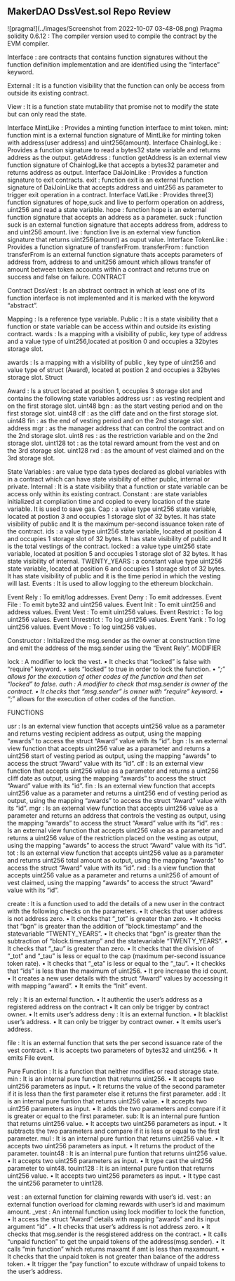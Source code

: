 ##                             MakerDAO DssVest.sol Repo Review

![pragma!](../images/Screenshot from 2022-10-07 03-48-08.png)
Pragma solidity 0.6.12 : The compiler version used to compile the contract by the EVM compiler.

Interface : are contracts that contains function signatures without the function definition implementation and are identified using the “interface” keyword.

External : It is a function visibility that the function can only be access from outside its existing contract.

View : It is a function state mutability that promise not to modify the state but can only read the state.

Interface MintLike : Provides a minting function interface to mint token.
mint: function mint is a external function signature of MintLike for minting token with address(user address) and uint256(amount). 
Interface ChainlogLike : Provides a function signature to read a bytes32 state variable and returns address as the output.
getAddress : function getAddress is an external view function signature of ChainlogLike that accepts a bytes32 parameter and returns address as output. 
Interface DaiJoinLike : Provides a function signature to exit contracts.
exit : function exit is an external function signature of DaiJoinLike that accepts address and uint256 as parameter to trigger exit operation in a contract.
Interface VatLike : Provides three(3) function signatures of hope,suck and live to perform operation on address, uint256 and read a state variable.
hope : function hope is an external function signature that accepts an address as a parameter.
suck : function suck is an external function signature that accepts address from, address to and uint256 amount.
live : function live is an external view function signature that returns uint256(amount) as ouput value.
Interface TokenLike : Provides a function signature of transferFrom.
transferFrom : function transferFrom is an external function signature thats accepts parameters of address from, address to and unit256 amount which allows transfer of amount between token accounts within a contract and returns true on success and false on failure.
CONTRACT

Contract DssVest : Is an abstract contract in which at least one of its function interface is not implemented and it is marked with the keyword “abstract”.

Mapping : Is a reference type variable.
Public : It is a state visibility that a function or state variable can be access within and outside its existing contract.
wards : Is a mapping with a visibility of public, key type of address and a value type of uint256,located at position 0 and occupies a 32bytes storage slot.

awards : Is a mapping with a visibility of public , key type of uint256 and value type of struct (Award), located at postion 2 and occupies a 32bytes storage slot.
Struct

Award : Is a struct located at position 1, occupies 3 storage slot and contains the following state variables
address usr : as vesting recipient and on the first storage slot.
uint48 bgn : as the start vesting period and on the first storage slot.
uint48 clf : as the cliff date and on the first storage slot.
uint48 fin : as the end of vesting period and on the 2nd storage slot.
address mgr : as the manager address that can control the contract and on the 2nd storage slot.
uint8 res : as the restriction variable and on the 2nd storage slot.
uint128 tot : as the total reward amount from the vest and on the 3rd storage slot.
uint128 rxd : as the amount of vest claimed and on the 3rd storage slot.

State Variables : are value type data types declared as global variables with in a contract which can have state visibility of either public, internal or private.
Internal : It is a state visibility that a function or state variable can be access only within its existing contract.
Constant : are state variables initialized at compliation time and copied to every location of the state variable. It is used to save gas.
Cap : a value type uint256 state variable, located at postion 3 and occupies 1 storage slot of 32 bytes. It has state visibility of public and It is the maximum per-second issuance token rate of the contract.
ids : a value type uint256 state variable, located at position 4 and occupies 1 storage slot of 32 bytes. It has state visibility of public and It is the total vestings of the contract.
locked :  a value type uint256 state variable, located at position 5 and occupies 1 storage slot of 32 bytes. It has state visibility of internal.
TWENTY_YEARS :  a constant value type uint256 state variable, located at position 6 and occupies 1 storage slot of 32 bytes. It has state visibility of public and it is the time period in which the vesting will last.
Events : It is used to allow logging to the ethereum blockchain.

Event Rely : To emit/log addresses.
Event Deny : To emit addresses.
Event File : To emit byte32 and uint256 values.
Event Init : To emit uint256 and address values.
Event Vest : To emit uint256 values.
Event Restrict : To log uint256 values.
Event Unrestrict : To log uint256 values.
Event Yank : To log uint256 values.
Event Move : To log uint256 values.

Constructor : Initialized the msg.sender as the owner at construction time and emit the address of the msg.sender using the “Event Rely”.
MODIFIER

lock : A modifier to lock the vest.
    • It checks that  “locked” is false with “require” keyword. 
    • sets “locked” to true in order to lock the function.
    • “_;” allows for the execution of other codes of the function and then set “locked” to false.
auth : A modifier to check that msg.sender is owner of the contract.
    • It checks that  “msg.sender” is owner with  “require” keyword. 
    • “_;” allows for the execution of other codes of the function.

FUNCTIONS

usr : Is an external view function that accepts uint256 value as a parameter and returns vesting recipient address as output, using the mapping “awards” to access the struct “Award” value with its “id”.
bgn : Is an external view function that accepts uint256 value as a parameter and returns a uint256 start of vesting period as output, using the mapping “awards” to access the struct “Award” value with its “id”.
clf : Is an external view function that accepts uint256 value as a parameter and returns a uint256 cliff date as output, using the mapping “awards” to access the struct “Award” value with its “id”.
fin : Is an external view function that accepts uint256 value as a parameter and returns a uint256 end of vesting period as output, using the mapping “awards” to access the struct “Award” value with its “id”.
mgr : Is an external view function that accepts uint256 value as a parameter and returns an address that controls the vesting as output, using the mapping “awards” to access the struct “Award” value with its “id”.
res : Is an external view function that accepts uint256 value as a parameter and returns a uint256 value of the restriction placed on the vesting as output, using the mapping “awards” to access the struct “Award” value with its “id”.
tot : Is an external view function that accepts uint256 value as a parameter and returns uint256 total amount as output, using the mapping “awards” to access the struct “Award” value with its “id”.
rxd : Is a view function that accepts uint256 value as a parameter and returns a unit256 of amount of vest claimed, using the mapping “awards” to access the struct “Award” value with its “id”.

create : It is a function used to add the details of a new user in the contract with the following checks on the parameters.
    • It checks that user address is not address zero.
    • It checks that “_tot” is greater than zero.
    • It checks that “bgn” is greater than the addition of “block.timestamp” and the statevariable  “TWENTY_YEARS”.
    • It checks that “bgn” is greater than the subtraction of “block.timestamp” and the statevariable  “TWENTY_YEARS”.
    • It checks that “_tau” is greater than zero.
    • It checks that the division of “_tot” and “_tau” is less or equal to the cap (maximum per-second issuance token rate).
    • It checks that “_eta” is less or equal to the “_tau”.
    • It checkks that “ids” is less than the maximum of uint256.
    • It pre increase the id count.
    • It creates a new user details with the struct “Award” values by accessing it with mapping “award”.
    • It emits the “Init” event.


rely : It is an external function.
    • It authentic the user’s address as a registered address on the contract
    • It can only be trigger by contract owner.
    • It emits user’s address
deny : It is an external function.
    • It blacklist user’s address.
    • It can only be trigger by contract owner.
    • It emits user’s address.

file : It is an external function that sets the per second issuance rate of the vest contract.
    • It is accepts two parameters of bytes32 and uint256.
    • It emits File event.





Pure Function : It is a function that neither modifies or read storage state. 
min : It is an internal pure function that returns uint256.
    • It accepts two uint256 parameters as input.
    • It returns the value of the second parameter if it is less than the first parameter else it returns the first parameter.
add : It is an internal pure funtion that returns uint256 value.
    • It accepts two uint256 parameters as input.
    • It adds the two parameters and compare if it is greater or equal to the first parameter.
sub: It is an internal pure funtion that returns uint256 value.
    • It accepts two uint256 parameters as input.
    • It subtracts the two parameters and compare if it is less or equal to the first parameter.
mul : It is an internal pure funtion that returns uint256 value.
    • It accepts two uint256 parameters as input.
    • It  returns the product of the parameter.
touint48 : It is an internal pure funtion that returns uint256 value.
    • It accepts two uint256 parameters as input.
    • It type cast the uint256 parameter to uint48.
touint128 : It is an internal pure funtion that returns uint256 value.
    • It accepts two uint256 parameters as input.
    • It type cast the uint256 parameter to uint128.



vest : an external function for claiming rewards with user’s id.
vest : an external function overload for claming rewards with user’s id and maximum amount.
_vest : An internal function using lock modifier to lock the function, 
    • It access the struct “Award” details with mapping “awards” and its input argument “id” .
    • It checks that user’s address is not address zero.
    • It checks that msg.sender is the resgistered address on the contract.
    • It calls “unpaid function”  to get the unpaid tokens of the address(msg.sender).
    • It calls “min function” which returns maxamt if amt is less than maxamount.
    • It checks that the unpaid token is not greater than balance of the address token.
    • It trigger the “pay function” to excute withdraw of unpaid tokens to the user’s address.
